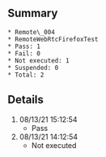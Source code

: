 ## Summary
	* Remote\_004
	* RemoteWebRtcFirefoxTest
	* Pass: 1
	* Fail: 0
	* Not executed: 1
	* Suspended: 0
	* Total: 2
## Details
1. 08/13/21 15:12:54
	* Pass
2. 08/13/21 14:12:54
	* Not executed
